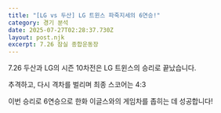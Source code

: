 ```yaml
---
title: "[LG vs 두산] LG 트윈스 파죽지세의 6연승!"
category: 경기 분석
date: 2025-07-27T02:28:37.730Z
layout: post.njk
excerpt: 7.26 잠실 종합운동장
---
```

7.26 두산과 LG의 시즌 10차전은 LG 트윈스의 승리로 끝났습니다. 

추격하고, 다시 격차를 벌리며 최종 스코어는 4:3

이번 승리로 6연승으로 한화 이글스와의 게임차를 좁히는 데 성공합니다!